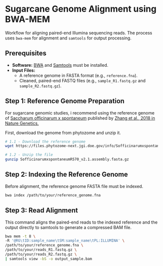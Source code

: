 # Sugarcane Genome Alignment using BWA-MEM

Workflow for aligning paired-end Illumina sequencing reads.
The process uses `bwa-mem` for alignment and `samtools` for output processing.

## Prerequisites

- **Software:** [BWA](https://github.com/lh3/bwa.git) and [Samtools](https://github.com/samtools/samtools.git) must be installed.
- **Input Files:**
    - A reference genome in FASTA format (e.g., `reference.fna`).
    - Cleaned, paired-end FASTQ files (e.g., `sample_R1.fastq.gz` and `sample_R2.fastq.gz`).
## Step 1: Reference Genome Preparation

For sugarcane genomic studies, i recommend using the reference genome of  [Saccharum officinarum x spontaneum](https://phytozome-next.jgi.doe.gov/info/SofficinarumxspontaneumR570_v2_1) published by [Zhang et al., 2018 in Nature Genetics.](https://pmc.ncbi.nlm.nih.gov/articles/PMC11041754/)

First, download the genome from phytozome and unzip it.

```bash
# 1.1 - Download the reference genome
wget https://files.phytozome-next.jgi.doe.gov/info/SofficinarumxspontaneumR570_v2.1/v2.1/assembly/SofficinarumxspontaneumR570_v2.1.assembly.fasta.gz

# 1.2 - Unzip the file
gunzip SofficinarumxspontaneumR570_v2.1.assembly.fasta.gz

```
## Step 2: Indexing the Reference Genome

Before alignment, the reference genome FASTA file must be indexed.

```bash
bwa index /path/to/your/reference_genome.fna
```
## Step 3: Read Alignment
This command aligns the paired-end reads to the indexed reference and the output directly to samtools to generate a compressed BAM file.
```bash
bwa mem -t 8 \
-R '@RG\tID:sample_name\tSM:sample_name\tPL:ILLUMINA' \
/path/to/your/reference_genome.fna \
/path/to/your/reads_R1.fastq.gz \
/path/to/your/reads_R2.fastq.gz \
| samtools view -bS -o output_sample.bam
```


